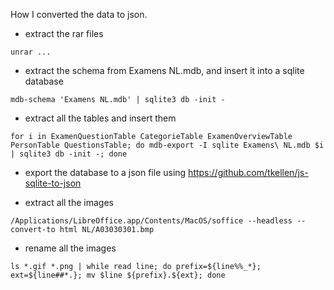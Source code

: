 How I converted the data to json.

- extract the rar files

```
unrar ...
```

- extract the schema from Examens NL.mdb, and insert it into a sqlite database

```
mdb-schema 'Examens NL.mdb' | sqlite3 db -init -
```

- extract all the tables and insert them

```
for i in ExamenQuestionTable CategorieTable ExamenOverviewTable PersonTable QuestionsTable; do mdb-export -I sqlite Examens\ NL.mdb $i | sqlite3 db -init -; done
```

- export the database to a json file using https://github.com/tkellen/js-sqlite-to-json

- extract all the images

```
/Applications/LibreOffice.app/Contents/MacOS/soffice --headless --convert-to html NL/A03030301.bmp
```

- rename all the images

```
ls *.gif *.png | while read line; do prefix=${line%%_*}; ext=${line##*.}; mv $line ${prefix}.${ext}; done
```
